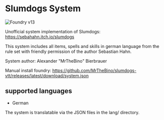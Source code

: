 # Slumdogs System

![Foundry v13](https://img.shields.io/badge/foundry-v13-green)

Unofficial system implementation of Slumdogs:  https://sebahahn.itch.io/slumdogs

This system includes all items, spells and skills in german language from the rule set with friendly permission of the author Sebastian Hahn.

System author: Alexander "MrTheBino" Bierbrauer

Manual install foundry: https://github.com/MrTheBino/slumdogs-vtt/releases/latest/download/system.json

## supported languages

* German

The system is translatable via the JSON files in the lang/ directory.